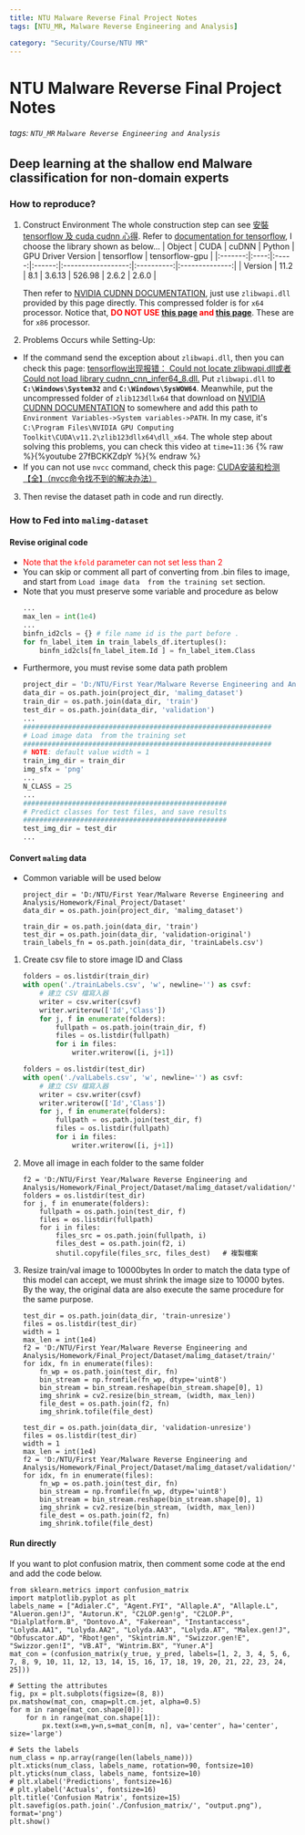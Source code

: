 ```yaml
---
title: NTU Malware Reverse Final Project Notes
tags: [NTU_MR, Malware Reverse Engineering and Analysis]

category: "Security/Course/NTU MR"
---
```


# NTU Malware Reverse Final Project Notes
###### tags: `NTU_MR` `Malware Reverse Engineering and Analysis`


## Deep learning at the shallow end Malware classification for non-domain experts
### How to reproduce?
1. Construct Environment
   The whole construction step can see [安裝 tensorflow 及 cuda cudnn 心得](https://hackmd.io/@cwl0429/install_tf_guide).
   Refer to [documentation for tensorflow](https://www.tensorflow.org/install/source_windows#gpu), I choose the library shown as below...
    | Object  | CUDA | cuDNN | Python | GPU Driver Version | tensorflow | tensorflow-gpu |
    |:-------:|:----:|:-----:|:------:|:------------------:|:----------:|:--------------:|
    | Version | 11.2 |  8.1  | 3.6.13 |       526.98       |   2.6.2    |     2.6.0      |

    Then refer to [NVIDIA CUDNN DOCUMENTATION](https://docs.nvidia.com/deeplearning/cudnn/install-guide/index.html#install-windows), just use `zlibwapi.dll` provided by this page directly. This compressed folder is for `x64` processor.
    Notice that, **<font color=#FF0000>DO NOT USE [this page](http://www.winimage.com/zLibDll/) and [this page](https://www.dll-files.com/zlibwapi.dll.html)</font>**. These are for `x86` processor.
2. Problems Occurs while Setting-Up:
* If the command send the exception about `zlibwapi.dll`, then you can check this page: [tensorflow出现报错： Could not locate zlibwapi.dll或者Could not load library cudnn_cnn_infer64_8.dll.](https://blog.csdn.net/qq_45071353/article/details/124091856)
Put `zlibwapi.dll` to **`C:\Windows\System32`** and **`C:\Windows\SysWOW64`**. Meanwhile, put the uncompressed folder of `zlib123dllx64` that download on [NVIDIA CUDNN DOCUMENTATION](https://docs.nvidia.com/deeplearning/cudnn/install-guide/index.html#install-zlib-windows) to somewhere and add this path to `Environment Variables->System variables->PATH`. In my case, it's `C:\Program Files\NVIDIA GPU Computing Toolkit\CUDA\v11.2\zlib123dllx64\dll_x64`.
The whole step about solving this problems, you can check this video at `time=11:36`
{% raw %}{%youtube 27fBCKKZdpY %}{% endraw %}
* If you can not use `nvcc` command, check this page: [CUDA安装和检测【全】（nvcc命令找不到的解决办法）](https://blog.csdn.net/XieRuily/article/details/123670141)

3. Then revise the dataset path in code and run directly.

### How to Fed into `malimg-dataset`
#### Revise original code
* <font color="FF0000">Note that the `kfold` parameter can not set less than 2</font>
* You can skip or comment all part of converting from .bin files to image, and start from `Load image data  from the training set` section. 
* Note that you must preserve some variable and procedure as below
    ```python
    ...
    max_len = int(1e4)
    ...
    binfn_id2cls = {} # file name id is the part before .
    for fn_label_item in train_labels_df.itertuples():
        binfn_id2cls[fn_label_item.Id ] = fn_label_item.Class
    ```
* Furthermore, you must revise some data path problem
    ```python
    project_dir = 'D:/NTU/First Year/Malware Reverse Engineering and Analysis/Homework/Final_Project/Dataset'
    data_dir = os.path.join(project_dir, 'malimg_dataset')
    train_dir = os.path.join(data_dir, 'train')
    test_dir = os.path.join(data_dir, 'validation')
    ...
    #############################################################
    # Load image data  from the training set
    #############################################################
    # NOTE: default value width = 1
    train_img_dir = train_dir
    img_sfx = 'png'
    ...
    N_CLASS = 25
    ...
    ##################################################
    # Predict classes for test files, and save results 
    ##################################################
    test_img_dir = test_dir
    ...
    ```
    
#### Convert `malimg` data
* Common variable will be used below
    ```pytoh
    project_dir = 'D:/NTU/First Year/Malware Reverse Engineering and Analysis/Homework/Final_Project/Dataset'
    data_dir = os.path.join(project_dir, 'malimg_dataset')
    
    train_dir = os.path.join(data_dir, 'train')
    test_dir = os.path.join(data_dir, 'validation-original')
    train_labels_fn = os.path.join(data_dir, 'trainLabels.csv')
    ```
1. Create csv file to store image ID and Class
    ```python
    folders = os.listdir(train_dir)
    with open('./trainLabels.csv', 'w', newline='') as csvf:
        # 建立 CSV 檔寫入器
        writer = csv.writer(csvf)
        writer.writerow(['Id','Class'])
        for j, f in enumerate(folders):
            fullpath = os.path.join(train_dir, f)
            files = os.listdir(fullpath)
            for i in files:
                writer.writerow([i, j+1])
    
    folders = os.listdir(test_dir)
    with open('./valLabels.csv', 'w', newline='') as csvf:
        # 建立 CSV 檔寫入器
        writer = csv.writer(csvf)
        writer.writerow(['Id','Class'])
        for j, f in enumerate(folders):
            fullpath = os.path.join(test_dir, f)
            files = os.listdir(fullpath)
            for i in files:
                writer.writerow([i, j+1])
    ```
2. Move all image in each folder to the same folder
    ```python!
    f2 = 'D:/NTU/First Year/Malware Reverse Engineering and Analysis/Homework/Final_Project/Dataset/malimg_dataset/validation/'
    folders = os.listdir(test_dir)
    for j, f in enumerate(folders):
        fullpath = os.path.join(test_dir, f)
        files = os.listdir(fullpath)
        for i in files:
            files_src = os.path.join(fullpath, i)
            files_dest = os.path.join(f2, i)
            shutil.copyfile(files_src, files_dest)   # 複製檔案
    ```
3. Resize train/val image to 10000bytes
   In order to match the data type of this model can accept, we must shrink the image size to 10000 bytes. By the way, the original data are also execute the same procedure for the same purpose.
   
    ```python!
    test_dir = os.path.join(data_dir, 'train-unresize')
    files = os.listdir(test_dir)
    width = 1
    max_len = int(1e4)
    f2 = 'D:/NTU/First Year/Malware Reverse Engineering and Analysis/Homework/Final_Project/Dataset/malimg_dataset/train/'
    for idx, fn in enumerate(files):
        fn_wp = os.path.join(test_dir, fn)
        bin_stream = np.fromfile(fn_wp, dtype='uint8')
        bin_stream = bin_stream.reshape(bin_stream.shape[0], 1)
        img_shrink = cv2.resize(bin_stream, (width, max_len))
        file_dest = os.path.join(f2, fn)
        img_shrink.tofile(file_dest)
   
    test_dir = os.path.join(data_dir, 'validation-unresize')
    files = os.listdir(test_dir)
    width = 1
    max_len = int(1e4)
    f2 = 'D:/NTU/First Year/Malware Reverse Engineering and Analysis/Homework/Final_Project/Dataset/malimg_dataset/validation/'
    for idx, fn in enumerate(files):
        fn_wp = os.path.join(test_dir, fn)
        bin_stream = np.fromfile(fn_wp, dtype='uint8')
        bin_stream = bin_stream.reshape(bin_stream.shape[0], 1)
        img_shrink = cv2.resize(bin_stream, (width, max_len))
        file_dest = os.path.join(f2, fn)
        img_shrink.tofile(file_dest)
    ```

#### Run directly
If you want to plot confusion matrix, then comment some code at the end and add the code below.
```python!
from sklearn.metrics import confusion_matrix
import matplotlib.pyplot as plt
labels_name = ["Adialer.C", "Agent.FYI", "Allaple.A", "Allaple.L", "Alueron.gen!J", "Autorun.K", "C2LOP.gen!g", "C2LOP.P", "Dialplatform.B", "Dontovo.A", "Fakerean", "Instantaccess", "Lolyda.AA1", "Lolyda.AA2", "Lolyda.AA3", "Lolyda.AT", "Malex.gen!J", "Obfuscator.AD", "Rbot!gen", "Skintrim.N", "Swizzor.gen!E", "Swizzor.gen!I", "VB.AT", "Wintrim.BX", "Yuner.A"]
mat_con = (confusion_matrix(y_true, y_pred, labels=[1, 2, 3, 4, 5, 6, 7, 8, 9, 10, 11, 12, 13, 14, 15, 16, 17, 18, 19, 20, 21, 22, 23, 24, 25]))

# Setting the attributes
fig, px = plt.subplots(figsize=(8, 8))
px.matshow(mat_con, cmap=plt.cm.jet, alpha=0.5)
for m in range(mat_con.shape[0]):
    for n in range(mat_con.shape[1]):
        px.text(x=m,y=n,s=mat_con[m, n], va='center', ha='center', size='large')

# Sets the labels
num_class = np.array(range(len(labels_name)))
plt.xticks(num_class, labels_name, rotation=90, fontsize=10)
plt.yticks(num_class, labels_name, fontsize=10)
# plt.xlabel('Predictions', fontsize=16)
# plt.ylabel('Actuals', fontsize=16)
plt.title('Confusion Matrix', fontsize=15)
plt.savefig(os.path.join('./Confusion_matrix/', "output.png"), format='png')
plt.show()
```